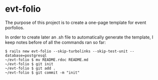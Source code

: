 # evt-folio

The purpose of this project is to create a one-page template for event porfolios.

In order to create later an .sh file to automatically generate the template, I keep notes before of all the commands ran so far:
```
$ rails new evt-folio --skip-turbolinks --skip-test-unit --database=postgresql
~/evt-folio $ mv README.rdoc README.md
~/evt-folio $ git init
~/evt-folio $ git add .
~/evt-folio $ git commit -m "init"